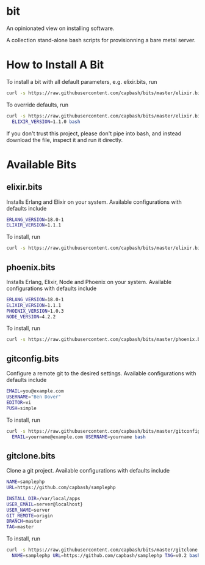 bit
==============

An opinionated view on installing software.

A collection stand-alone bash scripts for provisionning a bare metal server.

# How to Install A Bit #

To install a bit with all default parameters, e.g. elixir.bits, run

```bash
curl -s https://raw.githubusercontent.com/capbash/bits/master/elixir.bits | bash
```

To override defaults, run

```bash
curl -s https://raw.githubusercontent.com/capbash/bits/master/elixir.bits | \
  ELIXIR_VERSION=1.1.0 bash
```

If you don't trust this project, please don't pipe into bash, and instead download the file,
inspect it and run it directly.

# Available Bits #

## elixir.bits ##

Installs Erlang and Elixir on your system.  Available configurations with defaults include

```bash
ERLANG_VERSION=18.0-1
ELIXIR_VERSION=1.1.1
```
To install, run

```bash
curl -s https://raw.githubusercontent.com/capbash/bits/master/elixir.bits | bash
```

## phoenix.bits ##

Installs Erlang, Elixir, Node and Phoenix on your system.  Available configurations with defaults include

```bash
ERLANG_VERSION=18.0-1
ELIXIR_VERSION=1.1.1
PHOENIX_VERSION=1.0.3
NODE_VERSION=4.2.2
```
To install, run

```bash
curl -s https://raw.githubusercontent.com/capbash/bits/master/phoenix.bits | bash
```

## gitconfig.bits ##

Configure a remote git to the desired settings.  Available configurations with defaults include

```bash
EMAIL=you@example.com
USERNAME="Ben Dover"
EDITOR=vi
PUSH=simple
```
To install, run

```bash
curl -s https://raw.githubusercontent.com/capbash/bits/master/gitconfig.bits | \
  EMAIL=yourname@example.com USERNAME=yourname bash
```

## gitclone.bits ##

Clone a git project.  Available configurations with defaults include

```bash
NAME=samplephp
URL=https://github.com/capbash/samplephp

INSTALL_DIR=/var/local/apps
USER_EMAIL=server@localhost}
USER_NAME=server
GIT_REMOTE=origin
BRANCH=master
TAG=master
```
To install, run

```bash
curl -s https://raw.githubusercontent.com/capbash/bits/master/gitclone.bits | \
  NAME=samplephp URL=https://github.com/capbash/samplephp TAG=v0.2 bash
```
